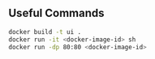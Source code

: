 ## Useful Commands

```bash
docker build -t ui .
docker run -it <docker-image-id> sh
docker run -dp 80:80 <docker-image-id>
```